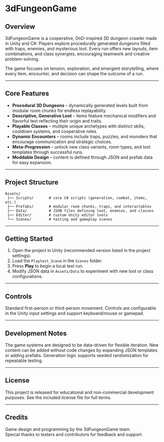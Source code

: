 # 3dFungeonGame

## Overview
3dFungeonGame is a cooperative, DnD-inspired 3D dungeon crawler made in Unity and C#. Players explore procedurally generated dungeons filled with traps, enemies, and mysterious loot. Every run offers new layouts, item combinations, and class synergies, encouraging teamwork and creative problem-solving.

The game focuses on tension, exploration, and emergent storytelling, where every item, encounter, and decision can shape the outcome of a run.

---

## Core Features
- **Procedural 3D Dungeons** – dynamically generated levels built from modular room chunks for endless replayability.  
- **Descriptive, Generative Loot** – items feature mechanical modifiers and flavorful text reflecting their origin and traits.  
- **Playable Classes** – multiple unique archetypes with distinct skills, cooldown systems, and cooperative roles.  
- **Dynamic Encounters** – rooms include traps, puzzles, and monsters that encourage communication and strategic choices.  
- **Meta-Progression** – unlock new class variants, room types, and loot templates through successful runs.  
- **Moddable Design** – content is defined through JSON and prefab data for easy expansion.

---

## Project Structure
```
Assets/
 ├── Scripts/       # core C# scripts (generation, combat, items, etc.)
 ├── Prefabs/       # modular room chunks, traps, and interactables
 ├── Data/          # JSON files defining loot, enemies, and classes
 ├── Editor/        # custom Unity editor tools
 └── Scenes/        # testing and gameplay scenes
```

---

## Getting Started
1. Open the project in Unity (recommended version listed in the project settings).  
2. Load the `Playtest_Scene` in the `Scenes` folder.  
3. Press **Play** to begin a local test run.  
4. Modify JSON data in `Assets/Data` to experiment with new loot or class configurations.

---

## Controls
Standard first-person or third-person movement. Controls are configurable in the Unity input settings and support keyboard/mouse or gamepad.

---

## Development Notes
The game systems are designed to be data-driven for flexible iteration. New content can be added without code changes by expanding JSON templates or adding prefabs. Generation logic supports seeded randomization for repeatable testing.

---

## License
This project is released for educational and non-commercial development purposes. See the included license file for full terms.

---

## Credits
Game design and programming by the 3dFungeonGame team.  
Special thanks to testers and contributors for feedback and support.
